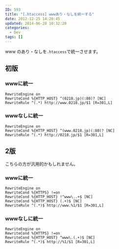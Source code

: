```yaml
---
ID: 593
title: "[.htaccess] wwwあり・なしを統一する"
date: 2012-12-25 14:20:45
updated: 2014-06-20 10:32:20
categories:
  - Dev
tags: []
---
```


www のあり・なしを<code>.htaccess</code>で統一させます。

<!--more-->
<h2>初版</h2>
<h3>wwwに統一</h3>

```
RewriteEngine on
RewriteCond %{HTTP_HOST} ^(0218.jp)(:80)? [NC]
RewriteRule ^(.*) http://www.0218.jp/$1 [R=301,L]
```

<h3>wwwなしに統一</h3>

```
RewriteEngine on
RewriteCond %{HTTP_HOST} ^(www.0218.jp)(:80)? [NC]
RewriteRule ^(.*) http://0218.jp/$1 [R=301,L]
```

<h2>2版</h2>
こちらの方が汎用的かもしれません。
<h3>wwwに統一</h3>

```
RewriteEngine on
RewriteCond %{HTTPS} !=on
RewriteCond %{HTTP_HOST} !^www\..+$ [NC]
RewriteCond %{HTTP_HOST} (.+)$ [NC]
RewriteRule ^(.*)$ http://www.%1/$1 [R=301,L]
```

<h3>wwwなしに統一</h3>

```
RewriteEngine on
RewriteCond %{HTTPS} !=on
RewriteCond %{HTTP_HOST} ^www\.(.+)$ [NC]
RewriteRule ^(.*)$ http://%1/$1 [R=301,L]
```
